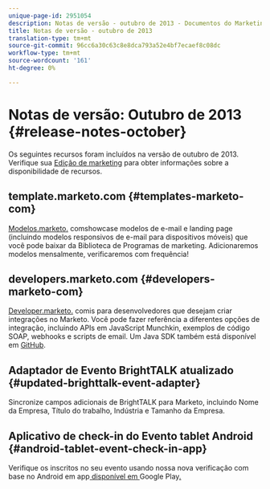 ```yaml
---
unique-page-id: 2951054
description: Notas de versão - outubro de 2013 - Documentos do Marketing - Documentação do produto
title: Notas de versão - outubro de 2013
translation-type: tm+mt
source-git-commit: 96cc6a30c63c8e8dca793a52e4bf7ecaef8c08dc
workflow-type: tm+mt
source-wordcount: '161'
ht-degree: 0%

---
```



# Notas de versão: Outubro de 2013 {#release-notes-october}

Os seguintes recursos foram incluídos na versão de outubro de 2013. Verifique sua [Edição de marketing](http://docs.marketo.com/display/docs/assets/pricing.php) para obter informações sobre a disponibilidade de recursos.

## template.marketo.com {#templates-marketo-com}

[Modelos.marketo.](http://templates.marketo.com) comshowcase modelos de e-mail e landing page (incluindo modelos responsivos de e-mail para dispositivos móveis) que você pode baixar da Biblioteca de Programas de marketing. Adicionaremos modelos mensalmente, verificaremos com frequência!

## developers.marketo.com {#developers-marketo-com}

[Developer.marketo.](http://developers.marketo.com) comis para desenvolvedores que desejam criar integrações no Marketo. Você pode fazer referência a diferentes opções de integração, incluindo APIs em JavaScript Munchkin, exemplos de código SOAP, webhooks e scripts de email. Um Java SDK também está disponível em [GitHub](https://github.com/Marketo/SOAP-API-Java-Client).

## Adaptador de Evento BrightTALK atualizado {#updated-brighttalk-event-adapter}

Sincronize campos adicionais de BrightTALK para Marketo, incluindo Nome da Empresa, Título do trabalho, Indústria e Tamanho da Empresa.

## Aplicativo de check-in do Evento tablet Android {#android-tablet-event-check-in-app}

Verifique os inscritos no seu evento usando nossa nova verificação com base no Android em app[ disponível em ](../../product-docs/core-marketo-concepts/mobile-apps/event-check-in/check-people-into-your-event-from-your-tablet.md)Google Play[.](https://play.google.com/store/apps/details?id=com.marketo.eventcheckin&amp;hl=en)
